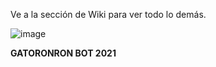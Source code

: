 Ve a la sección de Wiki para ver todo lo demás.

![image](https://user-images.githubusercontent.com/82453793/119711821-30622700-be1d-11eb-82e7-02a76f2594eb.png)









**GATORONRON BOT 2021**
